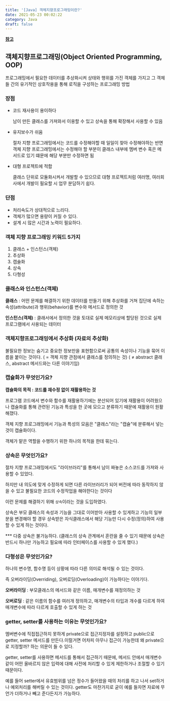```yaml
---
title: '[Java] 객체지향프로그래밍이란?'
date: 2021-05-23 00:02:22
category: Java
draft: false
---
```


**[참고](https://jeong-pro.tistory.com/95)**

## 객체지향프로그래밍(Object Oriented Programming, OOP)

프로그래밍에서 필요한 데이터를 추상화시켜 상태와 행위를 가진 객체를 가지고 그 객체들 간의 유기적인 상호작용을 통해 로직을 구성하는 프로그래밍 방법

### **장점**

- 코드 재사용이 용이하다

  남이 만든 클래스를 가져와서 이용할 수 있고 상속을 통해 확장해서 사용할 수 있음

- 유지보수가 쉬움

  절차 지향 프로그래밍에서는 코드를 수정해야할 때 일일이 찾아 수정해야하는 반면 객체 지향 프로그래밍에서는 수정해야 할 부분이 클래스 내부에 멤버 변수 혹은 메서드로 있기 떄문에 해당 부분만 수정하면 됨

- 대형 프로젝트에 적합

  클래스 단위로 모듈화시켜서 개발할 수 있으므로 대형 프로젝트처럼 여러명, 여러회사에서 개발이 필요할 시 업무 분담하기 쉽다.

### **단점**

- 처리속도가 상대적으로 느리다.
- 객체가 많으면 용량이 커질 수 있다.
- 설계 시 많은 시간과 노력이 필요하다.

### 객체 지향 프로그래밍 키워드 5가지

1. 클래스 + 인스턴스(객체)
2. 추상화
3. 캡슐화
4. 상속
5. 다형성

### 클래스와 인스턴스(객체)

**클래스** : 어떤 문제를 해결하기 위한 데이터를 만들기 위해 추상화를 거쳐 집단에 속하는 속성(attribute)과 행위(behavior)를 변수와 메서드로 정의한 것

**인스턴스(객체)** : 클래서에서 정의한 것을 토대로 실제 메모리상에 할당된 것으로 실제 프로그램에서 사용되는 데이터

### 객체지향프로그래밍에서 추상화 (자료의 추상화)

불필요한 정보는 숨기고 중요한 정보만을 표현함으로써 공통의 속성이나 기능을 묶어 이름을 붙이는 것이다. ( = 객체 지향 관점에서 클래스를 정의하는 것) ( ≠ abstract 클래스, abstract 메서드와는 다른 이야기임)

### 캡슐화가 무엇인가요?

**캡슐화의 목적 : 코드를 재수정 없이 재활용하는 것**

프로그램 코드에서 변수와 함수를 재활용하기에는 분산되어 있기에 재활용이 어려웠으나 캡슐화를 통해 관련된 기능과 특성을 한 곳에 모으고 분류하기 때문에 재활용이 원활해졌다.

객체 지향 프로그래밍에서 기능과 특성의 모음은 "클래스"라는 "캡슐"에 분류해서 넣는 것이 캡슐화이다.

객체가 맡은 역할을 수행하기 위한 하나의 목적을 한데 묶는다.

### 상속은 무엇인가요?

절차 지향 프로그래밍에서도 "라이브러리"를 통해서 남이 짜놓은 소스코드를 가져와 사용할 수 있었다.

하지만 내 의도에 맞게 수정하게 되면 다른 라이브러리가 되어 버전에 따라 동작하지 않을 수 있고 불필요한 코드의 수정작업을 해야한다는 것이다

이런 문제를 해결하기 위해 `상속`이라는 것을 도입하였다.

상속은 부모 클래스의 속성과 기능을 그대로 이어받아 사용할 수 있게하고 기능의 일부분을 변경해야 할 경우 상속받은 자식클래스에서 해당 기능만 다시 수정(정의)하여 사용할 수 있게 하는 것이다.

\*\*\* 다중 상속은 불가능하다. (클래스의 상속 관계에서 혼란을 줄 수 있기 때문에 상속은 반드시 하나만 가능하고 필요에 따라 인터페이스를 사용할 수 있게 했다.)

### 다형성은 무엇인가요?

하나의 변수명, 함수명 등이 상황에 따라 다른 의미로 해석될 수 있는 것이다.

즉 오버라이딩(Overriding), 오버로딩(Overloading)이 가능하다는 이야기다.

**오버라이딩** : 부모클래스의 메서드와 같은 이름, 매개변수를 재정의하는 것

**오버로딩** : 같은 이름의 함수를 여러개 정의하고, 매개변수의 타입과 개수를 다르게 하여 매개변수에 따라 다르게 호출할 수 있게 하는 것

### getter, setter를 사용하는 이유는 무엇인가요?

멤버변수에 직접접근하지 못하게 private으로 접근지정자를 설정하고 public으로 getter, setter 메서드를 만든다.이럴거면 어차피 아무나 접근이 가능한데 왜 private으로 지정할까? 하는 의문이 들 수 있다.

getter, setter를 사용하면 메서드를 통해서 접근하기 때문에, 메서드 안에서 매개변수같이 어떤 올바르지 않은 입력에 대해 사전에 처리할 수 있게 제한하거나 조절할 수 있기 때문이다.

예를 들어 setter에서 유효범위를 넘은 정수가 들어왔을 때의 처리를 하고 나서 set하거나 예외처리를 해버릴 수 있는 것이다. getter도 마찬가지로 굳이 예를 들자면 자료에 무언가 더하거나 빼고 준다든지가 가능하다.
